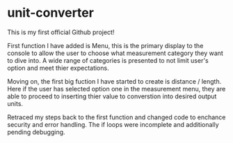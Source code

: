 # unit-converter
This is my first official Github project!

First function I have added is Menu, this is the primary display to the console to allow the user to choose what measurement category they want to dive into. A wide range of categories is presented to not limit user's option and meet thier expectations. 

Moving on, the first big fuction I have started to create is distance / length. Here if the user has selected option one in the measurement menu, they are able to proceed to inserting thier value to converstion into desired output units. 

Retraced my steps back to the first function and changed code to enchance security and error handling. The if loops were incomplete and additionally pending debugging. 




